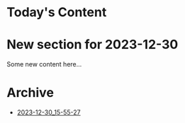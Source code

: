 # Today's Content

# New section for 2023-12-30

Some new content here...

# Archive
- [2023-12-30_15-55-27](archive/2023-12-30_15-55-27.md)
